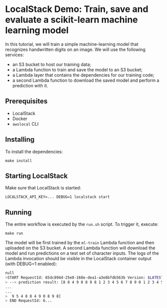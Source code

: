 # LocalStack Demo: Train, save and evaluate a scikit-learn machine learning model

In this tutorial, we will train a simple machine-learning model that recognizes handwritten digits on an image. 
We will use the following services:

* an S3 bucket to host our training data;
* a Lambda function to train and save the model to an S3 bucket;
* a Lambda layer that contains the dependencies for our training code;
* a second Lambda function to download the saved model and perform a prediction with it.

## Prerequisites

* LocalStack
* Docker
* `awslocal` CLI

## Installing

To install the dependencies:
```
make install
```

## Starting LocalStack

Make sure that LocalStack is started:
```
LOCALSTACK_API_KEY=... DEBUG=1 localstack start
```

## Running

The entire workflow is executed by the `run.sh` script. To trigger it, execute:
```
make run
```
The model will be first trained by the `ml-train` Lambda function and then uploaded on the S3 bucket.
A second Lambda function will download the model and run predictions on a test set of character inputs.
The logs of the Lambda invocation should be visible in the LocalStack container output (with DEBUG=1 enabled):

```bash
null
>START RequestId: 65dc894d-25e0-168e-dea1-a3e8bfdb563b Version: $LATEST
> --> prediction result: [8 8 4 9 0 8 9 8 1 2 3 4 5 6 7 8 9 0 1 2 3 4 5 6 7 8 9 0 1 2 3 4 9 6 7 8 9
...
...
>  9 5 4 8 8 4 9 0 8 9 8]
> END RequestId: 6...
```